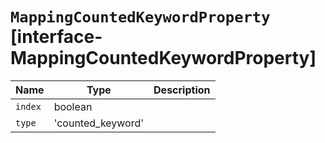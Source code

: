 # `MappingCountedKeywordProperty` [interface-MappingCountedKeywordProperty]

| Name | Type | Description |
| - | - | - |
| `index` | boolean | &nbsp; |
| `type` | 'counted_keyword' | &nbsp; |
